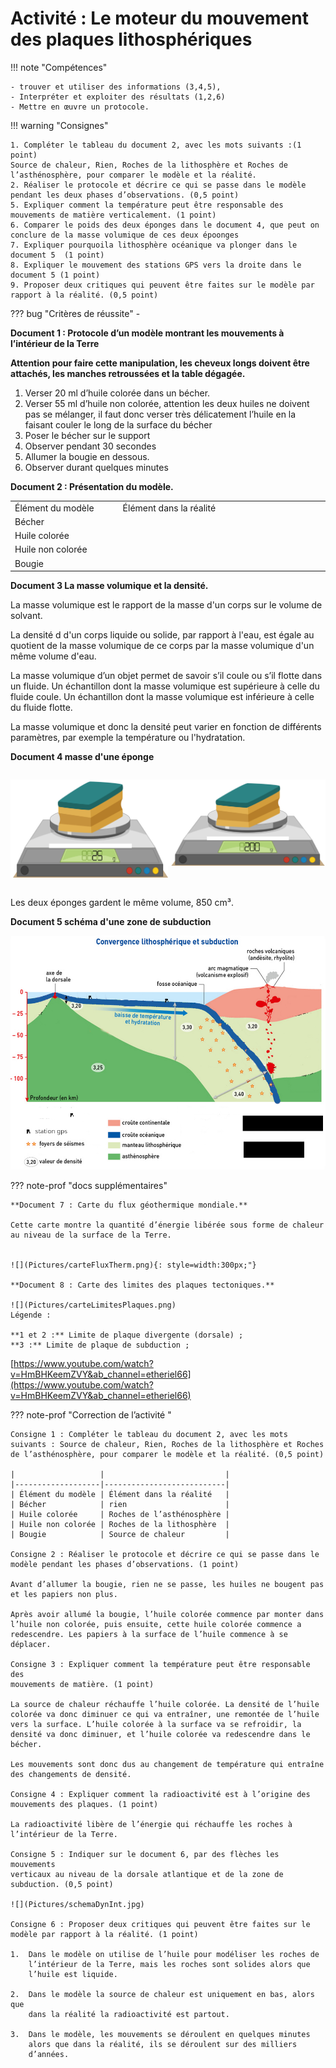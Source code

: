# Activité : Le moteur du mouvement des plaques lithosphériques

!!! note "Compétences"

    - trouver et utiliser des informations (3,4,5),
    - Interpréter et exploiter des résultats (1,2,6) 
    - Mettre en œuvre un protocole. 

!!! warning "Consignes"

    1. Compléter le tableau du document 2, avec les mots suivants :(1 point)
    Source de chaleur, Rien, Roches de la lithosphère et Roches de l’asthénosphère, pour comparer le modèle et la réalité. 
    2. Réaliser le protocole et décrire ce qui se passe dans le modèle pendant les deux phases d’observations. (0,5 point)
    5. Expliquer comment la température peut être responsable des mouvements de matière verticalement. (1 point)
    6. Comparer le poids des deux éponges dans le document 4, que peut on conclure de la masse volumique de ces deux époonges
    7. Expliquer pourquoila lithosphère océanique va plonger dans le document 5  (1 point)
    8. Expliquer le mouvement des stations GPS vers la droite dans le document 5 (1 point)
    9. Proposer deux critiques qui peuvent être faites sur le modèle par rapport à la réalité. (0,5 point)

    
??? bug "Critères de réussite"
    - 

**Document 1 : Protocole d’un modèle montrant les mouvements à l’intérieur de la Terre**

**Attention pour faire cette manipulation, les cheveux longs doivent être attachés, les manches retroussées et la table dégagée.**

1.  Verser 20 ml d’huile colorée dans un bécher.
2.  Verser 55 ml d’huile non colorée, attention les deux huiles ne doivent pas se mélanger, il faut donc verser très délicatement l’huile en la faisant couler le long de la surface du bécher
3.  Poser le bécher sur le support
4.  Observer pendant 30 secondes
5.  Allumer la bougie en dessous.
6.  Observer durant quelques minutes

**Document 2 : Présentation du modèle.**

<table>
<colgroup>
<col style="width: 200px">

<col style="width: 400px">
</colgroup>
<tbody>
<tr class="odd">
<td>Élément du modèle</td>
<td>Élément dans la réalité</td>
</tr>
<tr class="even">
<td>Bécher</td>
<td></td>
</tr>
<tr class="odd">
<td>Huile colorée</td>
<td></td>
</tr>
<tr class="even">
<td>Huile non colorée</td>
<td></td>
</tr>
<tr class="odd">
<td>Bougie</td>
<td></td>
</tr>
</tbody>
</table>

**Document 3 La masse volumique et la densité.**

La masse volumique est le rapport de la masse d'un corps sur le volume de solvant.
	
La densité d d'un corps liquide ou solide, par rapport à l'eau, est égale au quotient de la masse volumique de ce corps par la masse volumique d'un même volume d'eau. 

La masse volumique d’un objet permet de savoir s’il coule ou s’il flotte dans un fluide. Un échantillon dont la masse volumique est supérieure à celle du fluide coule. Un échantillon dont la masse volumique est inférieure à celle du fluide flotte. 

La masse volumique et donc la densité peut varier en fonction de différents paramètres, par exemple la température ou l'hydratation.

**Document 4 masse d'une éponge**

<div markdown style="display:flex; flex-direction;row;flex: 1 1 0;">

![masse d'une éponge sèche](<Pictures/banlance eponge seche.png>)

![masse d'une éponge humide](<Pictures/banlance eponge humide.png>)
</div>

Les deux éponges gardent le même volume, 850 cm³.

**Document 5 schéma d'une zone de subduction**

![](Pictures/sub.jpg)

??? note-prof "docs supplémentaires"

    **Document 7 : Carte du flux géothermique mondiale.**

    Cette carte montre la quantité d’énergie libérée sous forme de chaleur au niveau de la surface de la Terre.


    ![](Pictures/carteFluxTherm.png){: style=width:300px;"}

    **Document 8 : Carte des limites des plaques tectoniques.**

    ![](Pictures/carteLimitesPlaques.png)
    Légende :

    **1 et 2 :** Limite de plaque divergente (dorsale) ;
    **3 :** Limite de plaque de subduction ;

[https://www.youtube.com/watch?v=HmBHKeemZVY&ab_channel=etheriel66](https://www.youtube.com/watch?v=HmBHKeemZVY&ab_channel=etheriel66)

??? note-prof "Correction de l’activité "


    Consigne 1 : Compléter le tableau du document 2, avec les mots
    suivants : Source de chaleur, Rien, Roches de la lithosphère et Roches
    de l’asthénosphère, pour comparer le modèle et la réalité. (0,5 point)

    |                   |                           |
    |-------------------|---------------------------|
    | Élément du modèle | Élément dans la réalité   |
    | Bécher            | rien                      |
    | Huile colorée     | Roches de l’asthénosphère |
    | Huile non colorée | Roches de la lithosphère  |
    | Bougie            | Source de chaleur         |

    Consigne 2 : Réaliser le protocole et décrire ce qui se passe dans le
    modèle pendant les phases d’observations. (1 point)

    Avant d’allumer la bougie, rien ne se passe, les huiles ne bougent pas
    et les papiers non plus.

    Après avoir allumé la bougie, l’huile colorée commence par monter dans
    l’huile non colorée, puis ensuite, cette huile colorée commence a
    redescendre. Les papiers à la surface de l’huile commence à se déplacer.

    Consigne 3 : Expliquer comment la température peut être responsable des
    mouvements de matière. (1 point)

    La source de chaleur réchauffe l’huile colorée. La densité de l’huile
    colorée va donc diminuer ce qui va entraîner, une remontée de l’huile
    vers la surface. L’huile colorée à la surface va se refroidir, la
    densité va donc diminuer, et l’huile colorée va redescendre dans le
    bécher.

    Les mouvements sont donc dus au changement de température qui entraîne
    des changements de densité.

    Consigne 4 : Expliquer comment la radioactivité est à l’origine des
    mouvements des plaques. (1 point)

    La radioactivité libère de l’énergie qui réchauffe les roches à
    l’intérieur de la Terre. 
    
    Consigne 5 : Indiquer sur le document 6, par des flèches les mouvements
    verticaux au niveau de la dorsale atlantique et de la zone de
    subduction. (0,5 point)

    ![](Pictures/schemaDynInt.jpg)

    Consigne 6 : Proposer deux critiques qui peuvent être faites sur le modèle par rapport à la réalité. (1 point)

    1.  Dans le modèle on utilise de l’huile pour modéliser les roches de
        l’intérieur de la Terre, mais les roches sont solides alors que
        l’huile est liquide.

    2.  Dans le modèle la source de chaleur est uniquement en bas, alors que
        dans la réalité la radioactivité est partout.

    3.  Dans le modèle, les mouvements se déroulent en quelques minutes
        alors que dans la réalité, ils se déroulent sur des milliers
        d’années.
